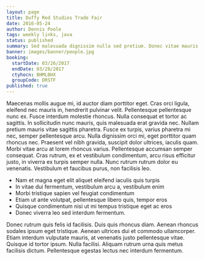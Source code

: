 ```yaml
---
layout: page
title: Duffy Red Studios Trade Fair
date: 2016-05-24
author: Dennis Poole
tags: weekly links, java
status: published
summary: Sed malesuada dignissim nulla sed pretium. Donec vitae mauris.
banner: images/banner/people.jpg
booking:
  startDate: 03/26/2017
  endDate: 03/28/2017
  ctyhocn: BHMLBHX
  groupCode: DRSTF
published: true
---
```

Maecenas mollis augue mi, id auctor diam porttitor eget. Cras orci ligula, eleifend nec mauris in, hendrerit pulvinar velit. Pellentesque pellentesque nunc ex. Fusce interdum molestie rhoncus. Nulla consequat et tortor ac sagittis. In sollicitudin nunc mauris, quis malesuada erat gravida nec. Nullam pretium mauris vitae sagittis pharetra. Fusce ex turpis, varius pharetra mi nec, semper pellentesque arcu. Nulla dignissim orci mi, eget porttitor quam rhoncus nec. Praesent vel nibh gravida, suscipit dolor ultrices, iaculis quam. Morbi vitae arcu at lorem rhoncus varius. Pellentesque accumsan semper consequat. Cras rutrum, ex et vestibulum condimentum, arcu risus efficitur justo, in viverra ex turpis semper nulla. Nunc rutrum rutrum dolor eu venenatis. Vestibulum et faucibus purus, non facilisis leo.

* Nam et magna eget elit aliquet eleifend iaculis quis turpis
* In vitae dui fermentum, vestibulum arcu a, vestibulum enim
* Morbi tristique sapien vel feugiat condimentum
* Etiam ut ante volutpat, pellentesque libero quis, tempor eros
* Quisque condimentum nisi ut mi tempus tristique eget ac eros
* Donec viverra leo sed interdum fermentum.

Donec rutrum quis felis id facilisis. Duis quis rhoncus diam. Aenean rhoncus sodales ipsum eget tristique. Aenean ultrices dui et commodo ullamcorper. Etiam interdum vulputate mauris, at venenatis justo pellentesque vitae. Quisque id tortor ipsum. Nulla facilisi. Aliquam rutrum urna quis metus facilisis dictum. Pellentesque egestas lectus nec interdum fermentum.
